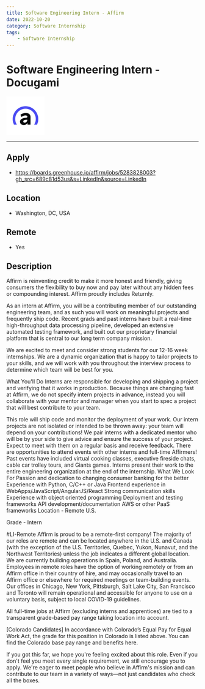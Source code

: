 ```yaml
---
title: Software Engineering Intern - Affirm
date: 2022-10-20
category: Software Internship
tags: 
    - Software Internship
---
```


# Software Engineering Intern - Docugami
<img src="Affirm.jpeg" height="100px" width="100px"></img>

---

## Apply

- https://boards.greenhouse.io/affirm/jobs/5283828003?gh_src=689c81d53us&s=LinkedIn&source=LinkedIn

## Location

- Washington, DC, USA

## Remote
- Yes

## Description

Affirm is reinventing credit to make it more honest and friendly, giving consumers the flexibility to buy now and pay later without any hidden fees or compounding interest. Affirm proudly includes Returnly. 

As an intern at Affirm, you will be a contributing member of our outstanding engineering team, and as such you will work on meaningful projects and frequently ship code. Recent grads and past interns have built a real-time high-throughput data processing pipeline, developed an extensive automated testing framework, and built out our proprietary financial platform that is central to our long term company mission.

We are excited to meet and consider strong students for our 12-16 week internships. We are a dynamic organization that is happy to tailor projects to your skills, and we will work with you throughout the interview process to determine which team will be best for you.

What You'll Do
Interns are responsible for developing and shipping a project and verifying that it works in production. Because things are changing fast at Affirm, we do not specify intern projects in advance, instead you will collaborate with your mentor and manager when you start to spec a project that will best contribute to your team.

This role will ship code and monitor the deployment of your work. Our intern projects are not isolated or intended to be thrown away: your team will depend on your contributions!
We pair interns with a dedicated mentor who will be by your side to give advice and ensure the success of your project. Expect to meet with them on a regular basis and receive feedback.
There are opportunities to attend events with other interns and full-time Affirmers! Past events have included virtual cooking classes, executive fireside chats, cable car trolley tours, and Giants games.
Interns present their work to the entire engineering organization at the end of the internship.
What We Look For
Passion and dedication to changing consumer banking for the better
Experience with Python, C/C++ or Java
Frontend experience in WebApps/JavaScript/AngularJS/React
Strong communication skills
Experience with object oriented programming
Deployment and testing frameworks
API development/documentation
AWS or other PaaS frameworks
Location - Remote U.S.

Grade - Intern

#LI-Remote
Affirm is proud to be a remote-first company! The majority of our roles are remote and can be located anywhere in the U.S. and Canada (with the exception of the U.S. Territories, Quebec, Yukon, Nunavut, and the Northwest Territories) unless the job indicates a different global location. We are currently building operations in Spain, Poland, and Australia.  Employees in remote roles have the option of working remotely or from an Affirm office in their country of hire, and may occasionally travel to an Affirm office or elsewhere for required meetings or team-building events. Our offices in Chicago, New York, Pittsburgh, Salt Lake City, San Francisco and Toronto will remain operational and accessible for anyone to use on a voluntary basis, subject to local COVID-19 guidelines.

All full-time jobs at Affirm (excluding interns and apprentices) are tied to a transparent grade-based pay range taking location into account. 

[Colorado Candidates] In accordance with Colorado’s Equal Pay for Equal Work Act, the grade for this position in Colorado is listed above. You can find the Colorado base pay range and benefits here.

If you got this far, we hope you're feeling excited about this role. Even if you don't feel you meet every single requirement, we still encourage you to apply. We're eager to meet people who believe in Affirm's mission and can contribute to our team in a variety of ways—not just candidates who check all the boxes.
 